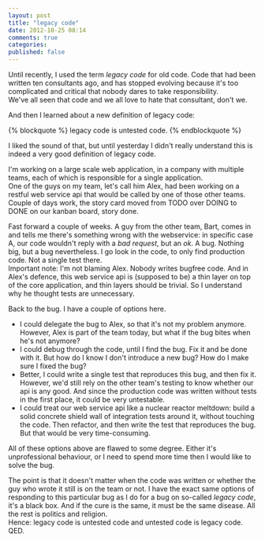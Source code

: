 ```yaml
---
layout: post
title: "legacy code"
date: 2012-10-25 08:14
comments: true
categories: 
published: false
---
```


Until recently, I used the term *legacy code* for old code. Code that had been written ten consultants ago, and has stopped evolving because it's too complicated and critical that nobody dares to take responsibility.   
We've all seen that code and we all love to hate that consultant, don't we. 


And then I learned about a new definition of legacy code: 

{% blockquote %}
legacy code is untested code. 
{% endblockquote %}

I liked the sound of that, but until yesterday I didn't really understand this is indeed a very good definition of legacy code.

<!-- more -->

I'm working on a large scale web application, in a company with multiple teams, each of which is responsible for a single application.  
One of the guys on my team, let's call him Alex, had been working on a restful web service api that would be called by one of those other teams. Couple of days work, the story card moved from TODO over DOING to DONE on our kanban board, story done. 

Fast forward a couple of weeks. A guy from the other team, Bart, comes in and tells me there's something wrong with the webservice: in specific case A, our code wouldn't reply with a *bad request*, but an *ok*. A bug. Nothing big, but a bug nevertheless. I go look in the code, to only find production code. Not a single test there.   
Important note: I'm not blaming Alex. Nobody writes bugfree code. And in Alex's defence, this web service api is (supposed to be) a thin layer on top of the core application, and thin layers should be trivial. So I understand why he thought tests are unnecessary. 

Back to the bug. I have a couple of options here.

- I could delegate the bug to Alex, so that it's not my problem anymore. However, Alex is part of the team today, but what if the bug bites when he's not anymore? 
- I could debug through the code, until I find the bug. Fix it and be done with it. But how do I know I don't introduce a new bug? How do I make sure I fixed the bug? 
- Better, I could write a single test that reproduces this bug, and then fix it. However,  we'd still rely on the other team's testing to know whether our api is any good. And since the production code was written without tests in the first place, it could be very untestable.
- I could treat our web service api like a nuclear reactor meltdown: build a solid concrete shield wall of integration tests around it, without touching the code. Then refactor, and then write the test that reproduces the bug. But that would be very time-consuming. 

All of these options above are flawed to some degree. Either it's unprofessional behaviour, or I need to spend more time then I would like to solve the bug.    

The point is that it doesn't matter when the code was written or whether the guy who wrote it still is on the team or not. I have the exact same options of responding to this particular bug as I do for a bug on so-called *legacy code*, it's a black box. And if the cure is the same, it must be the same disease. All the rest is politics and religion.   
Hence: legacy code is untested code and untested code is legacy code. QED. 


